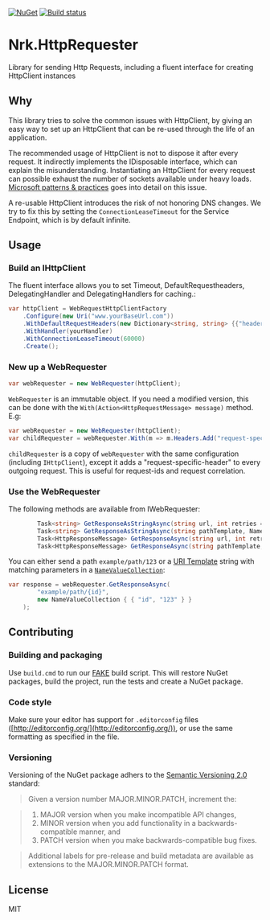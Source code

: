 [![NuGet](https://img.shields.io/nuget/v/NRK.HttpRequester.svg)](https://www.nuget.org/packages/NRK.HttpRequester/)
[![Build status](https://ci.appveyor.com/api/projects/status/x69p1i51fwscr9nn/branch/master?svg=true)](https://ci.appveyor.com/project/NRKOpensource/nrk-httprequester/branch/master)
# Nrk.HttpRequester
Library for sending Http Requests, including a fluent interface for creating HttpClient instances

## Why
This library tries to solve the common issues with HttpClient, by giving an easy way to set up an HttpClient that can be re-used through the life of an application.

The recommended usage of HttpClient is not to dispose it after every request. It indirectly implements the IDisposable interface, which can explain the misunderstanding. Instantiating an HttpClient for every request can possible exhaust the number of sockets available under heavy loads. [Microsoft patterns & practices](https://github.com/mspnp/performance-optimization/blob/master/ImproperInstantiation/docs/ImproperInstantiation.md) goes into detail on this issue.

A re-usable HttpClient introduces the risk of not honoring DNS changes. We try to fix this by setting the `ConnectionLeaseTimeout` for the Service Endpoint, which is by default infinite.

## Usage
### Build an IHttpClient
The fluent interface allows you to set Timeout, DefaultRequestheaders, DelegatingHandler and DelegatingHandlers for caching.:
```cs
var httpClient = WebRequestHttpClientFactory
    .Configure(new Uri("www.yourBaseUrl.com"))
    .WithDefaultRequestHeaders(new Dictionary<string, string> {{"header", "value"}}) // added to all requests
    .WithHandler(yourHandler)
    .WithConnectionLeaseTimeout(60000)
    .Create();
```
### New up a WebRequester
```cs
var webRequester = new WebRequester(httpClient);
```

`WebRequester` is an immutable object. If you need a modified version, this can be done with the `With(Action<HttpRequestMessage> message)` method. E.g:
```cs
var webRequester = new WebRequester(httpClient);
var childRequester = webRequester.With(m => m.Headers.Add("request-specific-header", "request-specific value"));
```
`childRequester` is a copy of `webRequester` with the same configuration (including `IHttpClient`), except it adds a "request-specific-header" to every outgoing request. This is useful for request-ids and request correlation.




### Use the WebRequester
The following methods are available from IWebRequester:

```cs
        Task<string> GetResponseAsStringAsync(string url, int retries = 0);
        Task<string> GetResponseAsStringAsync(string pathTemplate, NameValueCollection parameters, int retries = 0);
        Task<HttpResponseMessage> GetResponseAsync(string url, int retries = 0);
        Task<HttpResponseMessage> GetResponseAsync(string pathTemplate, NameValueCollection parameters, int retries = 0);
```

You can either send a path `example/path/123` or a [URI Template](https://tools.ietf.org/html/rfc6570) string with matching parameters in a [`NameValueCollection`](https://msdn.microsoft.com/en-us/library/system.collections.specialized.namevaluecollection(v=vs.110).aspx):

```cs
var response = webRequester.GetResponseAsync(
        "example/path/{id}",
        new NameValueCollection { { "id", "123" } }
    );
```

## Contributing

### Building and packaging
Use `build.cmd` to run our [FAKE](http://fsharp.github.io/FAKE/) build script. This will restore NuGet packages, build the project, run the tests and create a NuGet package.

### Code style
Make sure your editor has support for `.editorconfig` files ([http://editorconfig.org/](http://editorconfig.org/)), or use the same formatting as specified in the file.

### Versioning
Versioning of the NuGet package adhers to the [Semantic Versioning 2.0](http://semver.org/) standard:

> Given a version number MAJOR.MINOR.PATCH, increment the:

> 1. MAJOR version when you make incompatible API changes,
> 2. MINOR version when you add functionality in a backwards-compatible manner, and
> 3. PATCH version when you make backwards-compatible bug fixes.

> Additional labels for pre-release and build metadata are available as extensions to the MAJOR.MINOR.PATCH format.

## License
MIT

